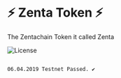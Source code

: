 # :zap: Zenta Token :zap:

The Zentachain Token it called Zenta

![License](https://img.shields.io/badge/license-MIT-green.svg?style=flat)

````

06.04.2019 Testnet Passed. ✔️
